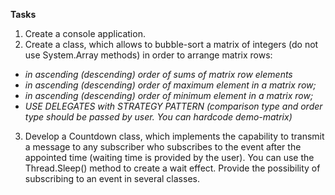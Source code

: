 **Tasks**
1. Create a console application.
2. Create a class, which allows to bubble-sort a matrix of integers (do not use System.Array methods) in order to arrange matrix rows:
- *in ascending (descending) order of sums of matrix row elements*
- *in ascending (descending) order of maximum element in a matrix row;*
- *in ascending (descending) order of minimum element in a matrix row;*
- *USE DELEGATES with STRATEGY PATTERN (comparison type and order type should be passed by user. You can hardcode demo-matrix)*
3. Develop a Countdown class, which implements the capability to transmit a message to any subscriber who subscribes to the event after the appointed time (waiting time is provided by the user).
You can use the Thread.Sleep() method to create a wait effect. Provide the possibility of subscribing to an event in several classes.

